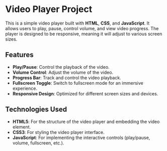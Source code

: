 # Video Player Project

This is a simple video player built with **HTML**, **CSS**, and **JavaScript**. It allows users to play, pause, control volume, and view video progress. The player is designed to be responsive, meaning it will adjust to various screen sizes.

## Features

- **Play/Pause**: Control the playback of the video.
- **Volume Control**: Adjust the volume of the video.
- **Progress Bar**: Track and control the video playback.
- **Fullscreen Toggle**: Switch to fullscreen mode for an immersive experience.
- **Responsive Design**: Optimized for different screen sizes and devices.

## Technologies Used

- **HTML5**: For the structure of the video player and embedding the video element.
- **CSS3**: For styling the video player interface.
- **JavaScript**: For implementing the interactive controls (play/pause, volume, fullscreen, etc.).

